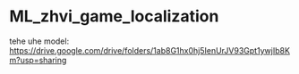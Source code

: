 # ML_zhvi_game_localization
tehe uhe
model: https://drive.google.com/drive/folders/1ab8G1hx0hj5IenUrJV93Gpt1ywjIb8Km?usp=sharing

